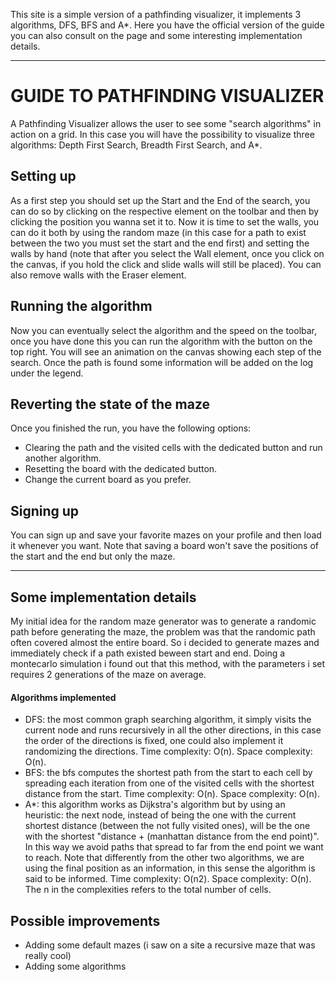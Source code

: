 This site is a simple version of a pathfinding visualizer, it implements 3 algorithms, DFS, BFS and A*. Here you have the official version of the guide you can also consult on the page and some interesting implementation details.

---

# GUIDE TO PATHFINDING VISUALIZER

A Pathfinding Visualizer allows the user to see some "search algorithms" in action on a grid. In this case you will have the possibility to visualize three algorithms: Depth First Search, Breadth First Search, and A*.

## Setting up
As a first step you should set up the Start and the End of the search, you can do so by clicking on the respective element on the toolbar and then by clicking the position you wanna set it to. Now it is time to set the walls, you can do it both by using the random maze (in this case for a path to exist between the two you must set the start and the end first) and setting the walls by hand (note that after you select the Wall element, once you click on the canvas, if you hold the click and slide walls will still be placed). You can also remove walls with the Eraser element.

## Running the algorithm
Now you can eventually select the algorithm and the speed on the toolbar, once you have done this you can run the algorithm with the button on the top right. You will see an animation on the canvas showing each step of the search. Once the path is found some information will be added on the log under the legend.

## Reverting the state of the maze
Once you finished the run, you have the following options:
- Clearing the path and the visited cells with the dedicated button and run another algorithm.
- Resetting the board with the dedicated button.
- Change the current board as you prefer.


## Signing up
You can sign up and save your favorite mazes on your profile and then load it whenever you want. Note that saving a board won't save the positions of the start and the end but only the maze.

--- 

## Some implementation details
My initial idea for the random maze generator was to generate a randomic path before generating the maze, the problem was that the randomic path often covered almost the entire board. So i decided to generate mazes and immediately check if a path existed beween start and end. Doing a montecarlo simulation i found out that this method, with the parameters i set requires 2 generations of the maze on average.

#### Algorithms implemented
- DFS: the most common graph searching algorithm, it simply visits the current node and runs recursively in all the other directions, in this case the order of the directions is fixed, one could also implement it randomizing the directions. Time complexity: O(n). Space complexity: O(n).
- BFS: the bfs computes the shortest path from the start to each cell by spreading each iteration from one of the visited cells with the shortest distance from the start. Time complexity: O(n). Space complexity: O(n).
- A*: this algorithm works as Dijkstra's algorithm but by using an heuristic: the next node, instead of being the one with the current shortest distance (between the not fully visited ones), will be the one with the shortest "distance + (manhattan distance from the end point)". In this way we avoid paths that spread to far from the end point we want to reach. Note that differently from the other two algorithms, we are using the final position as an information, in this sense the algorithm is said to be informed. Time complexity: O(n2). Space complexity: O(n).
The n in the complexities refers to the total number of cells.

## Possible improvements
- Adding some default mazes (i saw on a site a recursive maze that was really cool)
- Adding some algorithms